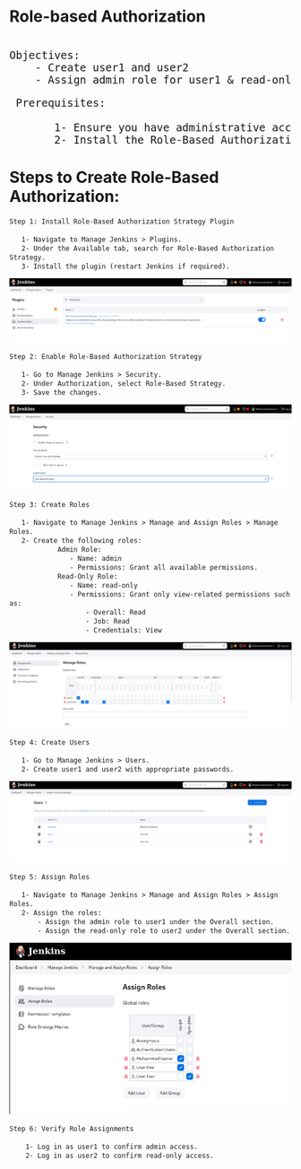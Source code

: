<h1>Role-based Authorization</h1>


<pre style="font-size: 19px">

Objectives: 
    - Create user1 and user2
    - Assign admin role for user1 & read-only role for user2.
</pre>

<pre style="font-size: 19px">
 Prerequisites: 

       1- Ensure you have administrative access to Jenkins.
       2- Install the Role-Based Authorization Strategy plugin if it’s not already installed.
</pre>

# Steps to Create Role-Based Authorization:

```
Step 1: Install Role-Based Authorization Strategy Plugin

   1- Navigate to Manage Jenkins > Plugins.
   2- Under the Available tab, search for Role-Based Authorization Strategy.
   3- Install the plugin (restart Jenkins if required).
```
![](screenshots/jenkins%20Role%20Plugin.png)
```
Step 2: Enable Role-Based Authorization Strategy

   1- Go to Manage Jenkins > Security.
   2- Under Authorization, select Role-Based Strategy.
   3- Save the changes.
```
![](screenshots/Jenkins%20Auth.png)
```
Step 3: Create Roles

   1- Navigate to Manage Jenkins > Manage and Assign Roles > Manage Roles.
   2- Create the following roles:
            Admin Role:
               - Name: admin
               - Permissions: Grant all available permissions.
            Read-Only Role:
               - Name: read-only
               - Permissions: Grant only view-related permissions such as:
                   - Overall: Read
                   - Job: Read
                   - Credentials: View
```
![](screenshots/Manage%20Roles.png)
```
Step 4: Create Users

   1- Go to Manage Jenkins > Users.
   2- Create user1 and user2 with appropriate passwords.    
```
![](screenshots/Users.png)
```
Step 5: Assign Roles

   1- Navigate to Manage Jenkins > Manage and Assign Roles > Assign Roles.
   2- Assign the roles:
       - Assign the admin role to user1 under the Overall section.
       - Assign the read-only role to user2 under the Overall section.        
```
![](screenshots/Assign%20Roles.png)
```
Step 6: Verify Role Assignments

    1- Log in as user1 to confirm admin access.
    2- Log in as user2 to confirm read-only access.                 
```